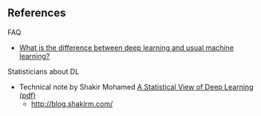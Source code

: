 ## References

FAQ

* [What is the difference between deep learning and usual machine learning?](https://github.com/rasbt/python-machine-learning-book/blob/master/faq/difference-deep-and-normal-learning.md#what-is-the-difference-between-deep-learning-and-usual-machine-learning)

Statisticians about DL

- Technical note by Shakir Mohamed [A Statistical View of Deep Learning (pdf)](http://blog.shakirm.com/wp-content/uploads/2015/07/SVDL.pdf)
    - http://blog.shakirm.com/
